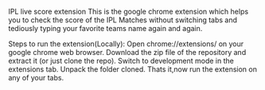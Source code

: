 IPL live score extension
This is the google chrome extension which helps you to check the score of the IPL Matches without switching tabs and tediously typing your favorite teams name again and again.

Steps to run the extension(Locally):
Open chrome://extensions/ on your google chrome web browser.
Download the zip file of the repository and extract it (or just clone the repo).
Switch to development mode in the extensions tab.
Unpack the folder cloned.
Thats it,now run the extension on any of your tabs.
